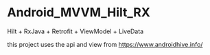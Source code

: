 # Android_MVVM_Hilt_RX

Hilt + RxJava + Retrofit + ViewModel + LiveData


this project uses the api and view from https://www.androidhive.info/

